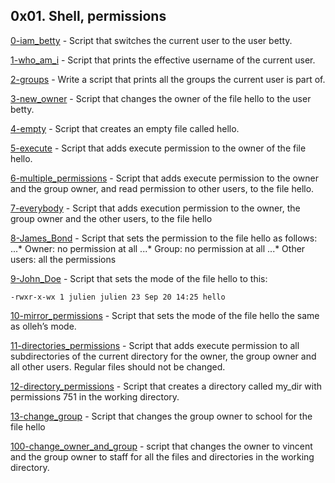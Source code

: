 0x01. Shell, permissions
---
[0-iam_betty](0-iam_betty) - Script that switches the current user to the user betty.

[1-who_am_i](1-who_am_i) - Script that prints the effective username of the current user.

[2-groups](2-groups) - Write a script that prints all the groups the current user is part of.

[3-new_owner](3-new_owner) - Script that changes the owner of the file hello to the user betty.

[4-empty](4-empty) - Script that creates an empty file called hello.

[5-execute](5-execute) - Script that adds execute permission to the owner of the file hello.

[6-multiple_permissions](6-multiple_permissions) - Script that adds execute permission to the owner and the group owner, and read permission to other users, to the file hello.

[7-everybody](7-everybody) - Script that adds execution permission to the owner, the group owner and the other users, to the file hello

[8-James_Bond](8-James_Bond) - Script that sets the permission to the file hello as follows:
...* Owner: no permission at all
...* Group: no permission at all
...* Other users: all the permissions

[9-John_Doe](9-John_Doe) - Script that sets the mode of the file hello to this:
```
-rwxr-x-wx 1 julien julien 23 Sep 20 14:25 hello
```

[10-mirror_permissions](10-mirror_permissions) - Script that sets the mode of the file hello the same as olleh’s mode.

[11-directories_permissions](11-directories_permissions) - Script that adds execute permission to all subdirectories of the current directory for the owner, the group owner and all other users. Regular files should not be changed.

[12-directory_permissions](12-directory_permissions) - Script that creates a directory called my_dir with permissions 751 in the working directory.

[13-change_group](13-change_group) - Script that changes the group owner to school for the file hello

[100-change_owner_and_group](100-change_owner_and_group) - script that changes the owner to vincent and the group owner to staff for all the files and directories in the working directory.


